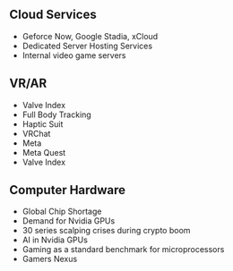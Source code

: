 ## Cloud Services
- Geforce Now, Google Stadia, xCloud
- Dedicated Server Hosting Services
- Internal video game servers
## VR/AR
- Valve Index
- Full Body Tracking
- Haptic Suit
- VRChat
- Meta
- Meta Quest
- Valve Index
## Computer Hardware
- Global Chip Shortage
- Demand for Nvidia GPUs
- 30 series scalping crises during crypto boom
- AI in Nvidia GPUs
- Gaming as a standard benchmark for microprocessors
- Gamers Nexus